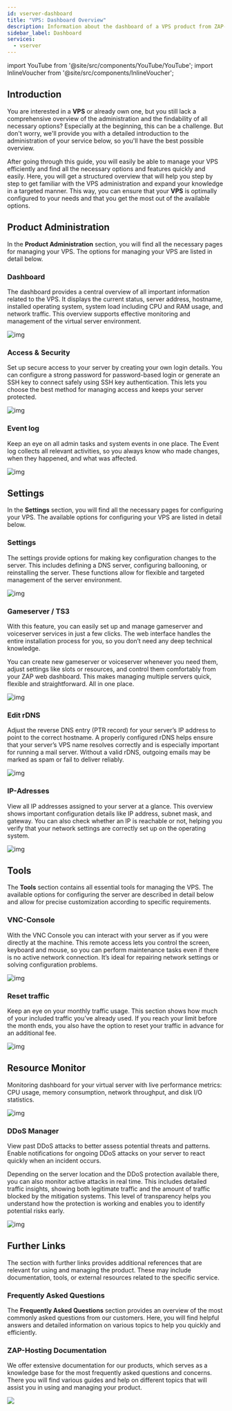 ```yaml
---
id: vserver-dashboard
title: "VPS: Dashboard Overview"
description: Information about the dashboard of a VPS product from ZAP-Hosting - ZAP-Hosting.com Documentation
sidebar_label: Dashboard
services:
  - vserver
---
```


import YouTube from '@site/src/components/YouTube/YouTube';
import InlineVoucher from '@site/src/components/InlineVoucher';

## Introduction

You are interested in a **VPS** or already own one, but you still lack a comprehensive overview of the administration and the findability of all necessary options? Especially at the beginning, this can be a challenge. But don't worry, we'll provide you with a detailed introduction to the administration of your service below, so you'll have the best possible overview.

After going through this guide, you will easily be able to manage your VPS efficiently and find all the necessary options and features quickly and easily. Here, you will get a structured overview that will help you step by step to get familiar with the VPS administration and expand your knowledge in a targeted manner. This way, you can ensure that your **VPS** is optimally configured to your needs and that you get the most out of the available options.



## Product Administration

In the **Product Administration** section, you will find all the necessary pages for managing your VPS. The options for managing your VPS are listed in detail below. 



### Dashboard

The dashboard provides a central overview of all important information related to the VPS. It displays the current status, server address, hostname, installed operating system, system load including CPU and RAM usage, and network traffic. This overview supports effective monitoring and management of the virtual server environment.

![img](https://screensaver01.zap-hosting.com/index.php/s/JfJKCwtG9opJZ2H/preview)



### Access & Security

Set up secure access to your server by creating your own login details. You can configure a strong password for password-based login or generate an SSH key to connect safely using SSH key authentication. This lets you choose the best method for managing access and keeps your server protected.

![img](https://screensaver01.zap-hosting.com/index.php/s/KR2KBzfm7kre6mN/preview)



### Event log

Keep an eye on all admin tasks and system events in one place. The Event log collects all relevant activities, so you always know who made changes, when they happened, and what was affected.

![img](https://screensaver01.zap-hosting.com/index.php/s/w9AHMNnPtBtZY2L/preview)



## Settings

In the **Settings** section, you will find all the necessary pages for configuring your VPS. The available options for configuring your VPS are listed in detail below.

### Settings

The settings provide options for making key configuration changes to the server. This includes defining a DNS server, configuring ballooning, or reinstalling the server. These functions allow for flexible and targeted management of the server environment.

![img](https://screensaver01.zap-hosting.com/index.php/s/esY87qKYozR4mj9/preview)

### Gameserver / TS3

With this feature, you can easily set up and manage gameserver and voiceserver services in just a few clicks. The web interface handles the entire installation process for you, so you don’t need any deep technical knowledge.

You can create new gameserver or voiceserver whenever you need them, adjust settings like slots or resources, and control them comfortably from your ZAP web dashboard. This makes managing multiple servers quick, flexible and straightforward. All in one place.

![img](https://screensaver01.zap-hosting.com/index.php/s/dQ6d8LctpNcsd6H/preview)



### Edit rDNS

Adjust the reverse DNS entry (PTR record) for your server’s IP address to point to the correct hostname. A properly configured rDNS helps ensure that your server’s VPS name resolves correctly and is especially important for running a mail server. Without a valid rDNS, outgoing emails may be marked as spam or fail to deliver reliably.

![img](https://screensaver01.zap-hosting.com/index.php/s/jmG7RJHoA22dtpx/preview)



### IP-Adresses

View all IP addresses assigned to your server at a glance. This overview shows important configuration details like IP address, subnet mask, and gateway. You can also check whether an IP is reachable or not, helping you verify that your network settings are correctly set up on the operating system.

![img](https://screensaver01.zap-hosting.com/index.php/s/8gWkFMJFpBPNwiW/preview)



## Tools

The **Tools** section contains all essential tools for managing the VPS. The available options for configuring the server are described in detail below and allow for precise customization according to specific requirements.

### VNC-Console

With the VNC Console you can interact with your server as if you were directly at the machine. This remote access lets you control the screen, keyboard and mouse, so you can perform maintenance tasks even if there is no active network connection. It’s ideal for repairing network settings or solving configuration problems.

![img](https://screensaver01.zap-hosting.com/index.php/s/pdiHAkFJGYTmdjp/download)

### Reset traffic

Keep an eye on your monthly traffic usage. This section shows how much of your included traffic you’ve already used. If you reach your limit before the month ends, you also have the option to reset your traffic in advance for an additional fee.

![img](https://screensaver01.zap-hosting.com/index.php/s/AjQ7xFjGBHLBJY7/preview)



## Resource Monitor

Monitoring dashboard for your virtual server with live performance metrics: CPU usage, memory consumption, network throughput, and disk I/O statistics.

![img](https://screensaver01.zap-hosting.com/index.php/s/aQWRa6yEbF7BbEC/preview)





### DDoS Manager

View past DDoS attacks to better assess potential threats and patterns. Enable notifications for ongoing DDoS attacks on your server to react quickly when an incident occurs.

Depending on the server location and the DDoS protection available there, you can also monitor active attacks in real time. This includes detailed traffic insights, showing both legitimate traffic and the amount of traffic blocked by the mitigation systems. This level of transparency helps you understand how the protection is working and enables you to identify potential risks early.

![img](https://screensaver01.zap-hosting.com/index.php/s/ScCCCY52CMLgfyE/preview)





## Further Links
The section with further links provides additional references that are relevant for using and managing the product. These may include documentation, tools, or external resources related to the specific service.

### Frequently Asked Questions
The **Frequently Asked Questions** section provides an overview of the most commonly asked questions from our customers. Here, you will find helpful answers and detailed information on various topics to help you quickly and efficiently.

### ZAP-Hosting Documentation
We offer extensive documentation for our products, which serves as a knowledge base for the most frequently asked questions and concerns. There you will find various guides and help on different topics that will assist you in using and managing your product.

![](https://screensaver01.zap-hosting.com/index.php/s/n48ct6aZBrNq7eT/preview)


<InlineVoucher />
